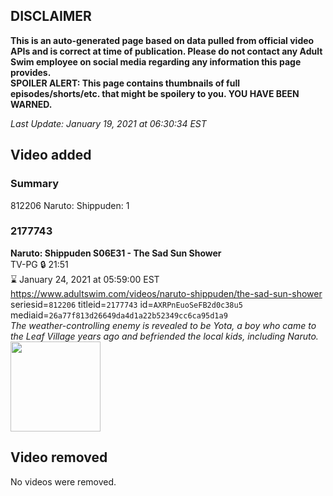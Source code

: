## DISCLAIMER
**This is an auto-generated page based on data pulled from official video APIs and is correct at time of publication. Please do not contact any Adult Swim employee on social media regarding any information this page provides.**  
**SPOILER ALERT: This page contains thumbnails of full episodes/shorts/etc. that might be spoilery to you. YOU HAVE BEEN WARNED.**  

_Last Update: January 19, 2021 at 06:30:34 EST_
## Video added
### Summary
812206 Naruto: Shippuden: 1  
### 2177743
**Naruto: Shippuden S06E31 - The Sad Sun Shower**  
TV-PG 🔒 21:51  
⌛ January 24, 2021 at 05:59:00 EST  
https://www.adultswim.com/videos/naruto-shippuden/the-sad-sun-shower  
seriesid=`812206` titleid=`2177743` id=`AXRPnEuoSeFB2d0c38u5` mediaid=`26a77f813d26649da4d1a22b52349cc6ca95d1a9`  
_The weather-controlling enemy is revealed to be Yota, a boy who came to the Leaf Village years ago and befriended the local kids, including Naruto._  
<a href="https://media.cdn.adultswim.com/uploads/20200902/thumbnails/2_20921217542-narutoshippuden_314_TheSadSunShower.jpg"><img src="https://media.cdn.adultswim.com/uploads/20200902/thumbnails/2_20921217542-narutoshippuden_314_TheSadSunShower.jpg" height="144px" /></a>
## Video removed
No videos were removed.  
